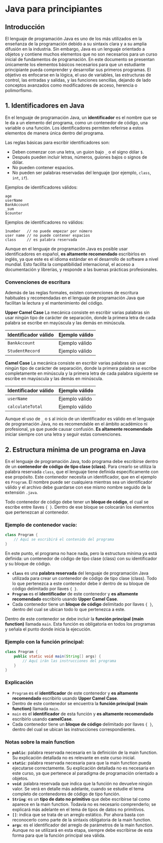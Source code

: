 # Java para principiantes

## Introducción

El lenguaje de programación Java es uno de los más utilizados en la enseñanza de la programación debido a su sintaxis clara y a su amplia difusión en la industria. Sin embargo, Java es un lenguaje orientado a objetos y contiene muchos elementos que no son necesarios para un curso inicial de fundamentos de programación. En este documento se presentan únicamente los elementos básicos necesarios para que un estudiante principiante pueda comprender y desarrollar sus primeros programas. El objetivo es enfocarse en la lógica, el uso de variables, las estructuras de control, las entradas y salidas, y las funciones sencillas, dejando de lado conceptos avanzados como modificadores de acceso, herencia o polimorfismo.

## 1. Identificadores en Java

En el lenguaje de programación Java, un **identificador** es el nombre que se le da a un elemento del programa, como un contenedor de código, una variable o una función. Los identificadores permiten referirse a estos elementos de manera única dentro del programa.

Las reglas básicas para escribir identificadores son:

* Deben comenzar con una letra, un guion bajo `_` o el signo dólar `$`.
* Después pueden incluir letras, números, guiones bajos o signos de dólar.
* No pueden contener espacios.
* No pueden ser palabras reservadas del lenguaje (por ejemplo, `class`, `int`, `if`).

Ejemplos de identificadores válidos:

```
age
userName
BankAccount
_sum
$counter
```

Ejemplos de identificadores no válidos:

```
1number   // no puede empezar por número
user name // no puede contener espacios
class     // es palabra reservada
```

Aunque en el lenguaje de programación Java es posible usar identificadores en español, **es altamente recomendado** escribirlos en inglés, ya que este es el idioma estándar en el desarrollo de software a nivel mundial. Esto facilita la compatibilidad internacional, el acceso a documentación y librerías, y responde a las buenas prácticas profesionales.

### Convenciones de escritura

Además de las reglas formales, existen convenciones de escritura habituales y recomendadas en el lenguaje de programación Java que facilitan la lectura y el mantenimiento del código.

**Upper Camel Case**
La mecánica consiste en escribir varias palabras sin usar ningún tipo de carácter de separación, donde la primera letra de cada palabra se escribe en mayúscula y las demás en minúscula.

| Identificador válido | Ejemplo válido |
| -------------------- | -------------- |
| `BankAccount`        | Ejemplo válido |
| `StudentRecord`      | Ejemplo válido |

**Camel Case**
La mecánica consiste en escribir varias palabras sin usar ningún tipo de carácter de separación, donde la primera palabra se escribe completamente en minúscula y la primera letra de cada palabra siguiente se escribe en mayúscula y las demás en minúscula.

| Identificador válido | Ejemplo válido |
| -------------------- | -------------- |
| `userName`           | Ejemplo válido |
| `calculateTotal`     | Ejemplo válido |

Aunque el uso de `_` o `$` al inicio de un identificador es válido en el lenguaje de programación Java, no es recomendable en el ámbito académico ni profesional, ya que puede causar confusión. **Es altamente recomendado** iniciar siempre con una letra y seguir estas convenciones.

## 2. Estructura mínima de un programa en Java

En el lenguaje de programación Java, todo programa debe escribirse dentro de un **contenedor de código de tipo clase (class)**. Para crearlo se utiliza la palabra reservada `class`, que el lenguaje tiene definida específicamente con ese propósito. Este contenedor necesita un identificador, que en el ejemplo es `Program`. El nombre puede ser cualquiera mientras sea un identificador válido y el archivo debe guardarse con ese mismo nombre seguido de la extensión `.java`.

Todo contenedor de código debe tener un **bloque de código**, el cual se escribe entre llaves `{ }`. Dentro de ese bloque se colocarán los elementos que pertenezcan al contenedor.

### Ejemplo de contenedor vacío:

```java
class Program {
    // Aquí se escribirá el contenido del programa
}
```

En este punto, el programa no hace nada, pero la estructura mínima ya está definida: un contenedor de código de tipo clase (class) con su identificador y su bloque de código.

* **`class`** es una **palabra reservada** del lenguaje de programación Java utilizada para crear un contenedor de código de tipo clase (class). Todo lo que pertenezca a este contenedor debe ir dentro de su bloque de código delimitado por llaves `{ }`.
* **`Program`** es el **identificador** de este contenedor y **es altamente recomendado** escribirlo usando **Upper Camel Case**.
* Cada contenedor tiene un **bloque de código** delimitado por llaves `{ }`, dentro del cual se ubican todo lo que pertenezca a este.
  
Dentro de este contenedor se debe incluir la **función principal (main function)** llamada `main`. Esta función es obligatoria en todos los programas y señala el punto donde inicia la ejecución.

### Ejemplo con la función principal:

```java
class Program {
    public static void main(String[] args) {
        // Aquí irán las instrucciones del programa
    }
}
```

### Explicación

* `Program` es el **identificador** de este contenedor y **es altamente recomendado** escribirlo usando **Upper Camel Case**.
* Dentro de este contenedor se encuentra la **función principal (main function)** llamada `main`.
* `main` es el **identificador** de esta función y **es altamente recomendado** escribirlo usando **camelCase**.
* Cada contenedor tiene un **bloque de código** delimitado por llaves `{ }`, dentro del cual se ubican las instrucciones correspondientes.

### Notas sobre la main function

* **`public`**: palabra reservada necesaria en la definición de la main function. Su explicación detallada no es relevante en este curso inicial.
* **`static`**: palabra reservada necesaria para que la main function pueda ejecutarse correctamente. Su explicación detallada no es necesaria en este curso, ya que pertenece al paradigma de programación orientado a objetos.
* **`void`**: palabra reservada que indica que la función no devuelve ningún valor. Se verá en detalle más adelante, cuando se estudie el tema completo de contenedores de código de tipo función.
* **`String`**: es un **tipo de dato no primitivo** que debe escribirse tal como aparece en la main function. Todavía no es necesario comprenderlo; se explicará más adelante en el tema de tipos de datos no primitivos.
* **`[]`**: indica que se trata de un arreglo estático. Por ahora basta con reconocerlo como parte de la sintaxis obligatoria de la main function.
* **`args`**: es el identificador del arreglo de parámetros de la main function. Aunque no se utilizará en esta etapa, siempre debe escribirse de esta forma para que la función principal sea válida.
